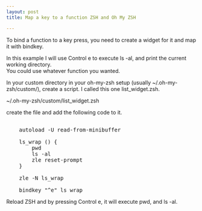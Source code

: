 ```yaml
---
layout: post
title: Map a key to a function ZSH and Oh My ZSH

---
```



To bind a function to a key press, you need to create a widget for it and map it with bindkey.  

In this example I will use Control e to execute ls -al, and print the current working directory.  
You could use whatever function you wanted.

In your custom directory in your oh-my-zsh setup (usually ~/.oh-my-zsh/custom/), create a script.  I called this one list_widget.zsh.

~/.oh-my-zsh/custom/list_widget.zsh

create the file and add the following code to it.

<pre>

	autoload -U read-from-minibuffer

	ls_wrap () {
		pwd
		ls -al
		zle reset-prompt
	}

	zle -N ls_wrap

	bindkey "^e" ls_wrap
</pre>

Reload ZSH and by pressing Control e, it will execute pwd, and ls -al.
